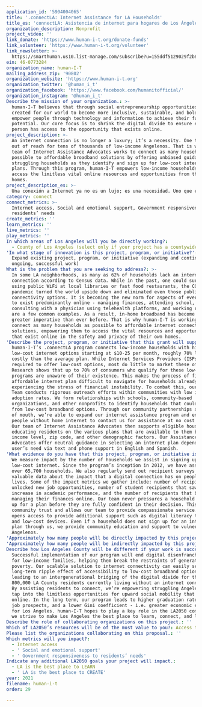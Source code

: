 ```yaml
---
application_id: '5904004065'
title: '.connectLA: Internet Assistance for LA Households'
title_es: 'connectLA: Asistencia de internet para hogares de Los Ángeles'
organization_description: Nonprofit
project_video: ''
link_donate: 'https://www.human-i-t.org/donate-funds'
link_volunteer: 'https://www.human-i-t.org/volunteer'
link_newsletter: >-
  https://smarthuman.us10.list-manage.com/subscribe?u=155ddf5129029f2b88c819545&id=fcbfcea3c3
ein: 46-0773284
organization_name: human-I-T
mailing_address_zip: '90802'
organization_website: 'https://www.human-i-t.org'
organization_twitter: '@human_i_t'
organization_facebook: 'https://www.facebook.com/humanitofficial/'
organization_instagram: '@human_i_t'
Describe the mission of your organization.: >-
  human-I-T believes that through social entrepreneurship opportunities are
  created for our world to become more inclusive, sustainable, and bold. We
  empower people through technology and information to achieve their full
  potential. Our core focus is to shrink the digital divide to ensure every
  person has access to the opportunity that exists online.
project_description: >-
  An internet connection is no longer a luxury; it’s a necessity. One that is
  out of reach for tens of thousands of low-income Angelenos. That is why our
  team of Internet Assistance Advocates works to connect as many households as
  possible to affordable broadband solutions by offering unbiased guidance to
  struggling households as they identify and sign up for low-cost internet
  plans. Through this program, human-I-T empowers low-income households to
  access the limitless vital online resources and opportunities from their own
  homes.
project_description_es: >-
  Una conexión a Internet ya no es un lujo; es una necesidad. Uno que está fuera del alcance de decenas de miles de residentes de Los Angeles de bajos ingresos. Es por eso que nuestro equipo de ayudantes de la asistencia de Internet trabaja para conectar tantos hogares como sea posible a soluciones de banda ancha asequibles al ofrecer orientación imparcial a los hogares con dificultades a medida que identifican y se inscriben en planes de Internet de bajo costo. A través de este programa, human-I-T permite a los hogares de bajos ingresos acceder a los ilimitados recursos y oportunidades vitales en línea desde sus propios hogares.
category: connect
connect_metrics: >-
  Internet access, Social and emotional support, Government responsiveness to
  residents’ needs
create_metrics: ''
learn_metrics: ''
live_metrics: ''
play_metrics: ''
In which areas of Los Angeles will you be directly working?:
  - County of Los Angeles (select only if your project has a countywide benefit)
'In what stage of innovation is this project, program, or initiative?': >-
  Expand existing project, program, or initiative (expanding and continuing
  ongoing, successful work)
What is the problem that you are seeking to address?: >-
  In some LA neighborhoods, as many as 62% of households lack an internet
  connection according to Census data. While in the past, one could survive by
  using public WiFi at local libraries or fast food restaurants, the COVID-19
  pandemic turned the world upside down and eliminated even those public
  connectivity options. It is becoming the new norm for aspects of everyday life
  to exist predominantly online - managing finances, attending school,
  consulting with a physician using telehealth platforms, and working remotely
  are a few common examples. As a result, in-home broadband has become an even
  greater imperative than ever before. That is why human-I-T is working hard to
  connect as many households as possible to affordable internet connectivity
  solutions, empowering them to access the vital resources and opportunities
  that exist online in the safety and privacy of their own homes.
'Describe the project, program, or initiative that this grant will support to address the problem identified.': >-
  human-I-T’s .connectLA program connects low-income households with high-speed,
  low-cost internet options starting at $10-25 per month, roughly 70% less
  costly than the average plan. While Internet Services Providers (ISPs) are
  required to offer low-cost options, most do little to market these offerings.
  Research shows that up to 70% of consumers who qualify for these low-cost
  programs are unaware of their existence. This makes the process of finding an
  affordable internet plan difficult to navigate for households already
  experiencing the stress of financial instability. To combat this, our Programs
  Team conducts rigorous outreach efforts within communities with low internet
  adoption rates. We form relationships with schools, community-based
  organizations, and other nonprofits to identify households that could benefit
  from low-cost broadband options. Through our community partnerships and word
  of mouth, we’re able to expand our internet assistance program and encourage
  people without home internet to contact us for assistance at no cost to them.
  Our team of Internet Assistance Advocates then supports eligible households by
  educating residents on the various plans that are available to them based on
  income level, zip code, and other demographic factors. Our Assistance
  Advocates offer neutral guidance in selecting an internet plan depending on a
  user’s need via text and phone support in English and Spanish.
'What evidence do you have that this project, program, or initiative is or will be successful, and how will you define and measure success?': >-
  We measure impact by the number of households we assist in signing up for
  low-cost internet. Since the program’s inception in 2012, we have assisted
  over 65,700 households. We also regularly send out recipient surveys to gather
  valuable data about the impact that a digital connection has on peoples’
  lives. Some of the impact metrics we gather include: number of recipients that
  unlocked new job opportunities, number of student recipients that saw an
  increase in academic performance, and the number of recipients that began
  managing their finances online. Our team never pressures a household to sign
  up for a plan before they are fully confident in their decision. This builds
  community trust and allows our team to provide compassionate service. It also
  opens access to provide additional support such as digital literacy training
  and low-cost devices. Even if a household does not sign up for an internet
  plan through us, we provide community education and support to vulnerable
  Angelenos.
'Approximately how many people will be directly impacted by this project, program, or initiative?': '1666'
'Approximately how many people will be indirectly impacted by this project, program, or initiative?': '4998'
Describe how Los Angeles County will be different if your work is successful.: >-
  Successful implementation of our program will end digital disenfranchisement
  for low-income families, helping them break the restraints of generational
  poverty. Our scalable solution to internet connectivity can easily set off a
  long-term ripple effect of accessibility to low-cost broadband options,
  leading to an intergenerational bridging of the digital divide for the over
  800,000 LA County residents currently living without an internet connection.
  By assisting residents to connect, we’re empowering struggling Angelenos to
  tap into the limitless opportunities for upward social mobility that exist
  online. In the long term, our program leads to higher graduation rates, better
  job prospects, and a lower Gini coefficient - i.e. greater economic equality -
  for Los Angeles. human-I-T hopes to play a key role in the LA2050 community as
  we strive to make Los Angeles the best place to learn, connect, and live.
Describe the role of collaborating organizations on this project.: ''
Which of LA2050’s resources will be of the most value to you?: Access to the LA2050 community
Please list the organizations collaborating on this proposal.: ''
Which metrics will you impact?:
  - Internet access
  - ' Social and emotional support'
  - ' Government responsiveness to residents’ needs'
Indicate any additional LA2050 goals your project will impact.:
  - LA is the best place to LEARN
  - ' LA is the best place to CREATE'
year: 2021
filename: human-i-t
order: 29

---
```

